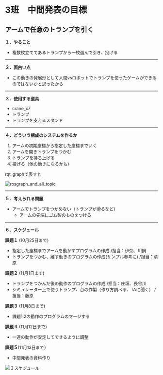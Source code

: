 # 3班　中間発表の目標
## アームで任意のトランプを引く
**１．やること**
- 複数枚立ててあるトランプから一枚選んで引き、投げる
---

**２．面白い点**
- この動きの発展形として人間vsロボットでトランプを使ったゲームができるのではないかと思ったから
---
**３．使用する道具**
- crane_x7
- トランプ
- トランプを支えるスタンド
---

**４．どういう構成のシステムを作るか**
1. アームの初期座標から指定した座標までいく
2. アームを開きトランプをつかむ
3. トランプを持ち上げる
4. 投げる（他の動きになるかも）

rqt_graphで表すと

![rosgraph_and_all_topic](https://user-images.githubusercontent.com/72371137/96333811-f2429f00-10a6-11eb-8638-32c6d6ce6cc9.png)

---
**５．考えられる問題**
- アームでトランプをつかめない（トランプが滑るなど)
  - アームの先端にゴム製のものをつける

--- 

**６．スケジュール**

**課題１** (10月25日まで)
- 指定した座標までアームを動かすプログラムの作成 /担当：伊奈、川鍋
- トランプをつかむ、離す動きのプログラムの作成(サンプル参考に) /担当：清原

**課題２** (11月1日まで)
- トランプをつかんだ後の動作のプログラムの作成  /担当：庄垣、長谷川
- シミュレーター上で使うトランプ、台の作製（作り方調べる、TAに聞く）  /担当：藤原

**課題３** (11月8日まで)
- 課題1.2の動作のプログラムのマージする

**課題４** (11月12日まで)
- 一連の動作が安定してできるように調整

**課題５**(11月13日まで） 
- 中間発表の資料作り

![３スケジュール](https://user-images.githubusercontent.com/72371743/96401488-6e0b2b80-120e-11eb-940b-f50a8e18b90f.png)
